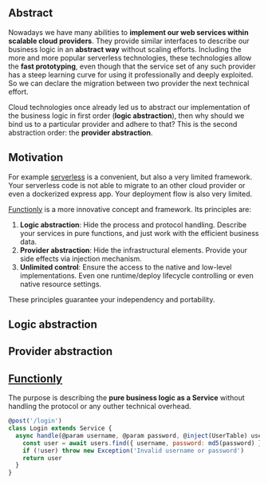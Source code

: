 ## Abstract

Nowadays we have many abilities to **implement our web services within scalable cloud providers**. They provide similar interfaces to describe our business logic in an **abstract way** without scaling efforts. Including the more and more popular serverless technologies, these technologies allow the **fast prototyping**, even though that the service set of any such provider has a steep learning curve for using it professionally and deeply exploited. So we can declare the migration between two provider the next technical effort.

Cloud technologies once already led us to abstract our implementation of the business logic in first order (**logic abstraction**), then why should we bind us to a particular provider and adhere to that? This is the second abstraction order: the **provider abstraction**.

## Motivation

For example [serverless](https://www.npmjs.com/package/serverless) is a convenient, but also a very limited framework. Your serverless code is not able to migrate to an other cloud provider or even a dockerized express app. Your deployment flow is also very limited.

[Functionly](https://www.npmjs.com/package/functionly) is a more innovative concept and framework. Its principles are:

1) **Logic abstraction**: Hide the process and protocol handling. Describe your services in pure functions, and just work with the efficient business data.
2) **Provider abstraction**: Hide the infrastructural elements. Provide your side effects via injection mechanism.
3) **Unlimited control**: Ensure the access to the native and low-level implementations. Even one runtime/deploy lifecycle controlling or even native resource settings.

These principles guarantee your independency and portability.

## Logic abstraction



## Provider abstraction

## [Functionly](https://www.npmjs.com/package/functionly)

The purpose is describing the **pure business logic as a Service** without handling the protocol or any outher technical overhead.

```js
@post('/login')
class Login extends Service {
  async handle(@param username, @param password, @inject(UserTable) users) {
    const user = await users.find({ username, password: md5(password) })
    if (!user) throw new Exception('Invalid username or password')
    return user
  }
}
```